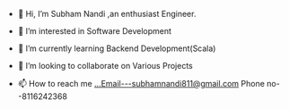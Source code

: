 - 👋 Hi, I’m Subham Nandi ,an enthusiast Engineer.

- 👀 I’m interested in Software Development
- 🌱 I’m currently learning  Backend Development(Scala)
- 💞️ I’m looking to collaborate on Various Projects
- 📫 How to reach me ...Email---subhamnandi811@gmail.com  Phone no--8116242368

<!---
subhamnandi12345/subhamnandi12345 is a ✨ special ✨ repository because its `README.md` (this file) appears on your GitHub profile.
You can click the Preview link to take a look at your changes.
--->

